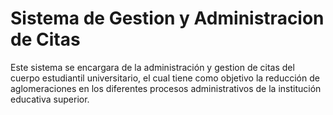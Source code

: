 # Sistema de Gestion y Administracion de Citas
Este sistema se encargara de la administración y gestion de citas del cuerpo estudiantil universitario, el cual tiene como objetivo la reducción de aglomeraciones  en los diferentes procesos administrativos de la institución educativa superior.
